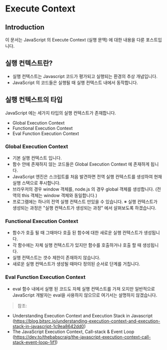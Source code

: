 # Execute Context
## Introduction
이 문서는 JavaScript 의 Execute Context (실행 문맥) 에 대한 내용을 다룬 포스트입니다.

## 실행 컨텍스트란?
* 실행 컨텍스트는 Javascript 코드가 평가되고 실행되는 환경의 추상 개념입니다. 
* JavaScript 의 코드들은 실행될 때 실행 컨텍스트 내에서 동작합니다.

## 실행 컨텍스트의 타입
JavaScript 에는 세가지 타입의 실행 컨텍스트가 존재합니다.
* Global Execution Context
* Functional Execution Context
* Eval Function Execution Context

### Global Execution Context
* 기본 실행 컨텍스트 입니다.
* 함수 안에 존재하지 않는 코드들은 Global Execution Context 에 존재하게 됩니다.
* JavaScript 엔진은 스크립트를 처음 발견하면 전역 실행 컨텍스트를 생성하여 현재 실행 스택으로 푸시합니다. 
* 브라우저의 경우 window 객체를, node.js 의 경우 global 객체를 생성합니다. (전역의 this 객체는 window 객체와 동일합니다.)
* 프로그램에는 하나의 전역 실행 컨텍스트 만있을 수 있습니다.
※ 실행 컨텍스트가 생성되는 과정은 "실행 컨텍스트가 생성되는 과정" 에서 살펴보도록 하겠습니다.

### Functional Execution Context
* 함수가 호출 될 때 그때마다 호출 된 함수에 대한 새로운 실행 컨텍스트가 생성됩니다.
* 각 함수에는 자체 실행 컨텍스트가 있지만 함수를 호출하거나 호출 할 때 생성됩니다.
* 실행 컨텍스트는 갯수 제한이 존재하지 않습니다.
* 새로운 실행 컨텍스트가 생성될 때마다 정의된 순서로 단계를 거칩니다.

### Eval Function Execution Context
* eval 함수 내에서 실행 된 코드도 자체 실행 컨텍스트를 가져 오지만 일반적으로 JavaScript 개발자는 eval을 사용하지 않으므로 여기서는 설명하지 않겠습니다.


> 참조:
* Understanding Execution Context and Execution Stack in Javascript (https://blog.bitsrc.io/understanding-execution-context-and-execution-stack-in-javascript-1c9ea8642dd0)
* The JavaScript Execution Context, Call-stack & Event Loop (https://dev.to/thebabscraig/the-javascript-execution-context-call-stack-event-loop-1if1)

